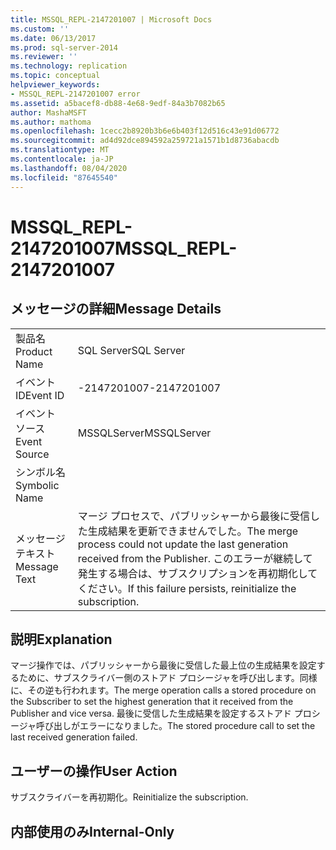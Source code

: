 ```yaml
---
title: MSSQL_REPL-2147201007 | Microsoft Docs
ms.custom: ''
ms.date: 06/13/2017
ms.prod: sql-server-2014
ms.reviewer: ''
ms.technology: replication
ms.topic: conceptual
helpviewer_keywords:
- MSSQL_REPL-2147201007 error
ms.assetid: a5bacef8-db88-4e68-9edf-84a3b7082b65
author: MashaMSFT
ms.author: mathoma
ms.openlocfilehash: 1cecc2b8920b3b6e6b403f12d516c43e91d06772
ms.sourcegitcommit: ad4d92dce894592a259721a1571b1d8736abacdb
ms.translationtype: MT
ms.contentlocale: ja-JP
ms.lasthandoff: 08/04/2020
ms.locfileid: "87645540"
---
```

# <a name="mssql_repl-2147201007"></a><span data-ttu-id="08e10-102">MSSQL_REPL-2147201007</span><span class="sxs-lookup"><span data-stu-id="08e10-102">MSSQL_REPL-2147201007</span></span>
    
## <a name="message-details"></a><span data-ttu-id="08e10-103">メッセージの詳細</span><span class="sxs-lookup"><span data-stu-id="08e10-103">Message Details</span></span>  
  
|||  
|-|-|  
|<span data-ttu-id="08e10-104">製品名</span><span class="sxs-lookup"><span data-stu-id="08e10-104">Product Name</span></span>|<span data-ttu-id="08e10-105">SQL Server</span><span class="sxs-lookup"><span data-stu-id="08e10-105">SQL Server</span></span>|  
|<span data-ttu-id="08e10-106">イベント ID</span><span class="sxs-lookup"><span data-stu-id="08e10-106">Event ID</span></span>|<span data-ttu-id="08e10-107">-2147201007</span><span class="sxs-lookup"><span data-stu-id="08e10-107">-2147201007</span></span>|  
|<span data-ttu-id="08e10-108">イベント ソース</span><span class="sxs-lookup"><span data-stu-id="08e10-108">Event Source</span></span>|<span data-ttu-id="08e10-109">MSSQLServer</span><span class="sxs-lookup"><span data-stu-id="08e10-109">MSSQLServer</span></span>|  
|<span data-ttu-id="08e10-110">シンボル名</span><span class="sxs-lookup"><span data-stu-id="08e10-110">Symbolic Name</span></span>||  
|<span data-ttu-id="08e10-111">メッセージ テキスト</span><span class="sxs-lookup"><span data-stu-id="08e10-111">Message Text</span></span>|<span data-ttu-id="08e10-112">マージ プロセスで、パブリッシャーから最後に受信した生成結果を更新できませんでした。</span><span class="sxs-lookup"><span data-stu-id="08e10-112">The merge process could not update the last generation received from the Publisher.</span></span> <span data-ttu-id="08e10-113">このエラーが継続して発生する場合は、サブスクリプションを再初期化してください。</span><span class="sxs-lookup"><span data-stu-id="08e10-113">If this failure persists, reinitialize the subscription.</span></span>|  
  
## <a name="explanation"></a><span data-ttu-id="08e10-114">説明</span><span class="sxs-lookup"><span data-stu-id="08e10-114">Explanation</span></span>  
 <span data-ttu-id="08e10-115">マージ操作では、パブリッシャーから最後に受信した最上位の生成結果を設定するために、サブスクライバー側のストアド プロシージャを呼び出します。同様に、その逆も行われます。</span><span class="sxs-lookup"><span data-stu-id="08e10-115">The merge operation calls a stored procedure on the Subscriber to set the highest generation that it received from the Publisher and vice versa.</span></span> <span data-ttu-id="08e10-116">最後に受信した生成結果を設定するストアド プロシージャ呼び出しがエラーになりました。</span><span class="sxs-lookup"><span data-stu-id="08e10-116">The stored procedure call to set the last received generation failed.</span></span>  
  
## <a name="user-action"></a><span data-ttu-id="08e10-117">ユーザーの操作</span><span class="sxs-lookup"><span data-stu-id="08e10-117">User Action</span></span>  
 <span data-ttu-id="08e10-118">サブスクライバーを再初期化。</span><span class="sxs-lookup"><span data-stu-id="08e10-118">Reinitialize the subscription.</span></span>  
  
## <a name="internal-only"></a><span data-ttu-id="08e10-119">内部使用のみ</span><span class="sxs-lookup"><span data-stu-id="08e10-119">Internal-Only</span></span>  
  
